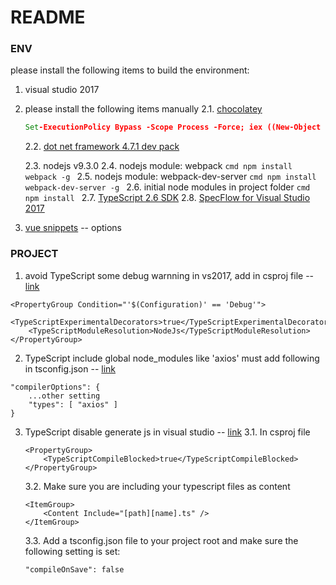 # README

### ENV
please install the following items to build the environment:

1. visual studio 2017
2. please install the following items manually 
    2.1. [chocolatey](https://chocolatey.org/install)
    ```cmd
    Set-ExecutionPolicy Bypass -Scope Process -Force; iex ((New-Object System.Net.WebClient).DownloadString('https://chocolatey.org/install.ps1'))
    ```
    2.2. [dot net framework 4.7.1 dev pack](https://www.microsoft.com/en-us/download/details.aspx?id=56119)

    2.3. nodejs v9.3.0
    2.4. nodejs module: webpack
        ```cmd
        npm install webpack -g
        ```
    2.5. nodejs module: webpack-dev-server
        ```cmd
        npm install webpack-dev-server -g
        ```
    2.6. initial node modules in project folder
        ```cmd
        npm install
        ```
    2.7. [TypeScript 2.6 SDK](https://www.microsoft.com/en-us/download/details.aspx?id=55258)
    2.8. [SpecFlow for Visual Studio 2017](https://marketplace.visualstudio.com/items?itemName=TechTalkSpecFlowTeam.SpecFlowforVisualStudio2017)
3. [vue snippets](https://marketplace.visualstudio.com/items?itemName=MadsKristensen.VuejsPack-18329) -- options

### PROJECT
1. avoid TypeScript some debug warnning in vs2017, add in csproj file -- [link](http://bodiddlie.github.io/ng-2-quickstart-vs2015/)
```
<PropertyGroup Condition="'$(Configuration)' == 'Debug'">
    <TypeScriptExperimentalDecorators>true</TypeScriptExperimentalDecorators>
    <TypeScriptModuleResolution>NodeJs</TypeScriptModuleResolution>
</PropertyGroup>
```
2. TypeScript include global node_modules like 'axios' must add following in tsconfig.json -- [link](https://zhongsp.gitbooks.io/typescript-handbook/content/doc/handbook/tsconfig.json.html)
```
"compilerOptions": {
    ...other setting
    "types": [ "axios" ]
}
```
3. TypeScript disable generate js in visual studio -- [link](https://stackoverflow.com/questions/40667665/how-to-prevent-visual-studio-2017-from-build-javascript)
    3.1. In csproj file
    ```
    <PropertyGroup>
        <TypeScriptCompileBlocked>true</TypeScriptCompileBlocked>
    </PropertyGroup>
    ```
    3.2. Make sure you are including your typescript files as content
    ```
    <ItemGroup>
        <Content Include="[path][name].ts" />
    </ItemGroup>
    ```
    3.3. Add a tsconfig.json file to your project root and make sure the following setting is set:
    ```
    "compileOnSave": false
    ```
